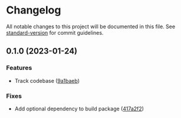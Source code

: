 # Changelog

All notable changes to this project will be documented in this file. See [standard-version](https://github.com/conventional-changelog/standard-version) for commit guidelines.

## 0.1.0 (2023-01-24)


### Features

* Track codebase ([9a1baeb](https://github.com/EBoisseauSierra/artefacts_comparison/commit/9a1baeb683f0c094383afdc185b4b9c68f81f2de))


### Fixes

* Add optional dependency to build package ([417a2f2](https://github.com/EBoisseauSierra/artefacts_comparison/commit/417a2f259c81bdd5b19a5154f36a278facc9b16b))
